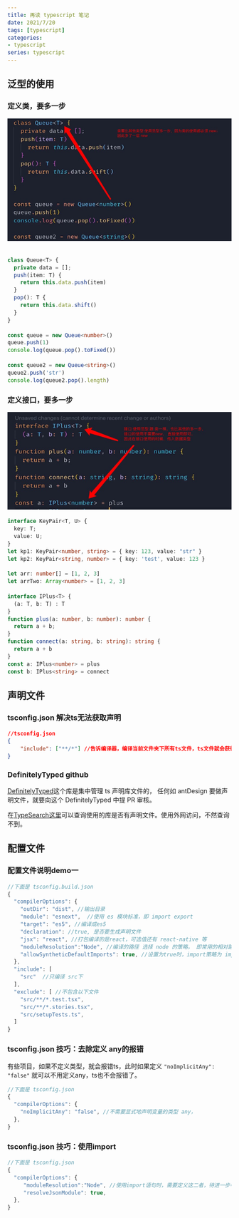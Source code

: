 ```yaml
---
title: 再读 typescript 笔记
date: 2021/7/20
tags: [typescript]
categories: 
- typescript
series: typescript
---
```


## 泛型的使用
### 定义类，要多一步
![](/image/ts/cla.jpg)
```ts

class Queue<T> {
  private data = [];
  push(item: T) {
    return this.data.push(item)
  }
  pop(): T {
    return this.data.shift()
  }
}

const queue = new Queue<number>()
queue.push(1)
console.log(queue.pop().toFixed())

const queue2 = new Queue<string>()
queue2.push('str')
console.log(queue2.pop().length)

```

### 定义接口，要多一步
![](/image/ts/cla1.jpg)
```ts
interface KeyPair<T, U> {
  key: T;
  value: U;
}
let kp1: KeyPair<number, string> = { key: 123, value: "str" }
let kp2: KeyPair<string, number> = { key: 'test', value: 123 }

let arr: number[] = [1, 2, 3]
let arrTwo: Array<number> = [1, 2, 3]

interface IPlus<T> {
  (a: T, b: T) : T
}
function plus(a: number, b: number): number {
  return a + b;
}
function connect(a: string, b: string): string {
  return a + b
}
const a: IPlus<number> = plus
const b: IPlus<string> = connect
```

## 声明文件

### tsconfig.json 解决ts无法获取声明
```json
//tsconfig.json
{
    "include": ["**/*"] //告诉编译器，编译当前文件夹下所有ts文件，ts文件就会获得声明 
}
```

### DefinitelyTyped github
[DefinitelyTyped](https://github.com/DefinitelyTyped/DefinitelyTyped)这个库是集中管理 ts 声明库文件的，
任何如 antDesign 要做声明文件，就要向这个 DefinitelyTyped 中提 PR 审核。

在[TypeSearch这里](https://microsoft.github.io/TypeSearch/)可以查询使用的库是否有声明文件。使用外网访问，不然查询不到。


## 配置文件

### 配置文件说明demo一

```js
//下面是 tsconfig.build.json
{
  "compilerOptions": {
    "outDir": "dist", //输出目录
    "module": "esnext",  //使用 es 模块标准，即 import export
    "target": "es5", //编译成es5
    "declaration": //true, 是否要生成声明文件
    "jsx": "react", //打包编译的是react，可选值还有 react-native 等
    "moduleResolution":"Node", //编译的路径 选择 node 的策略， 即常用的相对路径，绝对路径
    "allowSyntheticDefaultImports": true, //设置为true时，import策略为 import React form 'react' 而非 import * as React form 'react'
  },
  "include": [
    "src"  //只编译 src下
  ],
  "exclude": [ //不包含以下文件
    "src/**/*.test.tsx",
    "src/**/*.stories.tsx",
    "src/setupTests.ts",
  ]
}
```


### tsconfig.json 技巧：去除定义 any的报错
有些项目，如果不定义类型，就会报错ts，此时如果定义 `"noImplicitAny": "false"` 就可以不用定义any，ts也不会报错了。

```js
//下面是 tsconfig.json
{
  "compilerOptions": {
    "noImplicitAny": "false", //不需要显式地声明变量的类型 any，
  },
}
```

### tsconfig.json 技巧：使用import
```js
//下面是 tsconfig.json
{
  "compilerOptions": {
     "moduleResolution":"Node", //使用import语句时，需要定义这二者，待进一步考证？
     "resolveJsonModule": true, 
  },
}
```
